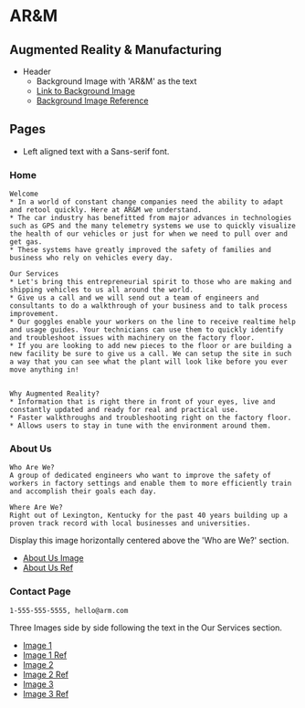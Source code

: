 # AR&M

## Augmented Reality & Manufacturing
* Header
    * Background Image with 'AR&M' as the text
    * [Link to Background Image](http://emag.directindustry.com/wp-content/uploads/sites/3/2016/07/DI22-Couv-pour-highlight.jpg)
    * [Background Image Reference](http://emag.directindustry.com/issue22/)

## Pages
* Left aligned text with a Sans-serif font.

### Home
    Welcome
    * In a world of constant change companies need the ability to adapt and retool quickly. Here at AR&M we understand.
    * The car industry has benefitted from major advances in technologies such as GPS and the many telemetry systems we use to quickly visualize the health of our vehicles or just for when we need to pull over and get gas.
    * These systems have greatly improved the safety of families and business who rely on vehicles every day.

    Our Services
    * Let's bring this entrepreneurial spirit to those who are making and shipping vehicles to us all around the world.
    * Give us a call and we will send out a team of engineers and consultants to do a walkthrough of your business and to talk process improvement.
    * Our goggles enable your workers on the line to receive realtime help and usage guides. Your technicians can use them to quickly identify and troubleshoot issues with machinery on the factory floor.
    * If you are looking to add new pieces to the floor or are building a new facility be sure to give us a call. We can setup the site in such a way that you can see what the plant will look like before you ever move anything in!


    Why Augmented Reality?
    * Information that is right there in front of your eyes, live and constantly updated and ready for real and practical use.
    * Faster walkthroughs and troubleshooting right on the factory floor.
    * Allows users to stay in tune with the environment around them.

### About Us
    Who Are We?
    A group of dedicated engineers who want to improve the safety of workers in factory settings and enable them to more efficiently train and accomplish their goals each day.

    Where Are We?
    Right out of Lexington, Kentucky for the past 40 years building up a proven track record with local businesses and universities.

Display this image horizontally centered above the 'Who are We?' section.
* [About Us Image](http://www.lynxconsultingservices.com/uploads/2/7/1/6/27160659/augmented-reality-companies.jpg?584)
* [About Us Ref](http://www.lynxconsultingservices.com/augmented-reality.html)

### Contact Page
    1-555-555-5555, hello@arm.com 

Three Images side by side following the text in the Our Services section.
* [Image 1](https://media.licdn.com/mpr/mpr/AAEAAQAAAAAAAAT5AAAAJDY0ZGU2MGVmLTYxYjktNGNiMy04ZGM4LWJjOTFhMTU2NDdmNA.jpg)
* [Image 1 Ref](https://www.linkedin.com/pulse/how-augmented-reality-transforming-manufacturing-lionel-grealou)
* [Image 2](http://www.supreality.com/blog/wp-content/uploads/2017/01/l_5808d1ba7c4de.jpg)
* [Image 2 Ref](http://www.supreality.com/)
* [Image 3](http://www.advice-manufacturing.com/images/VR-HVM3.png)
* [Image 3 Ref](http://www.advice-manufacturing.com/Virtual-and-Augmented-Reality.html)
